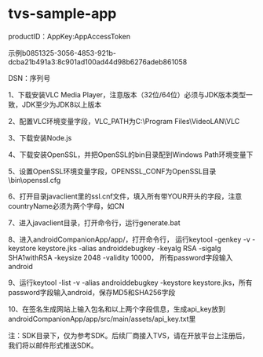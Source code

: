 # tvs-sample-app
productID：AppKey:AppAccessToken

示例b0851325-3056-4853-921b-dcba21b491a3:8c901ad100ad44d98b6276adeb861058

DSN：序列号

1、下载安装VLC Media Player，注意版本（32位/64位）必须与JDK版本类型一致，JDK至少为JDK8以上版本

2、配置VLC环境变量字段，VLC_PATH为C:\Program Files\VideoLAN\VLC

3、下载安装Node.js

4、下载安装OpenSSL，并把OpenSSL的bin目录配到Windows Path环境变量下

5、设置OpenSSL环境变量字段，OPENSSL_CONF为OpenSSL目录\bin\openssl.cfg

6、打开目录javaclient里的ssl.cnf文件，填入所有带YOUR开头的字段，注意countryName必须为两个字母，如CN

7、进入javaclient目录，打开命令行，运行generate.bat

8、进入androidCompanionApp/app/，打开命令行，
运行keytool -genkey -v -keystore keystore.jks -alias androiddebugkey -keyalg RSA -sigalg SHA1withRSA -keysize 2048 -validity 10000，
所有password字段输入android

9、运行keytool -list -v -alias androiddebugkey -keystore keystore.jks，所有password字段输入android，保存MD5和SHA256字段

10、在签名生成网站上输入包名和以上两个字段信息，生成api_key放到androidCompanionApp/app/src/main/assets/api_key.txt里

注：SDK目录下，仅为参考SDK。后续厂商接入TVS，请在开放平台上注册后，我们将以邮件形式推送SDK。
